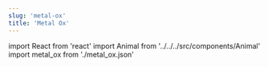 ```yaml
---
slug: 'metal-ox'
title: 'Metal Ox'
---
```

    
import React from 'react'
import Animal from '../../../src/components/Animal'
import metal_ox from './metal_ox.json'
    
<Animal data={metal_ox} />
